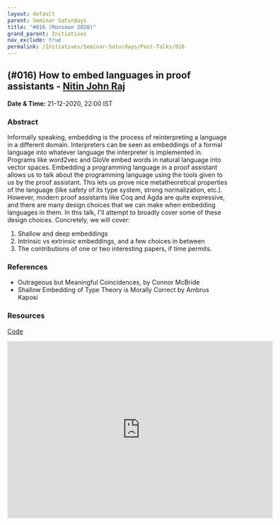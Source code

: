 ```yaml
---
layout: default
parent: Seminar Saturdays
title: "#016 (Monsoon 2020)"
grand_parent: Initiatives
nav_exclude: true
permalink: /Initiatives/Seminar-Saturdays/Past-Talks/016
---
```


(#016) **How to embed languages in proof assistants** - [Nitin John Raj](https://github.com/njayinthehouse)
----------------------------

**Date & Time:** 21-12-2020, 22:00 IST

### Abstract
Informally speaking, embedding is the process of reinterpreting a language in a different domain. Interpreters can be seen as embeddings of a formal language into whatever language the interpreter is implemented in. Programs like word2vec and GloVe embed words in natural language into vector spaces. Embedding a programming language in a proof assistant allows us to talk about the programming language using the tools given to us by the proof assistant. This lets us prove nice metatheoretical properties of the language (like safety of its type system, strong normalization, etc.). However, modern proof assistants like Coq and Agda are quite expressive, and there are many design choices that we can make when embedding languages in them. In this talk, I'll attempt to broadly cover some of these design choices. 
Concretely, we will cover:
1. Shallow and deep embeddings
1. Intrinsic vs extrinsic embeddings, and a few choices in between
1. The contributions of one or two interesting papers, if time permits.

### References
- Outrageous but Meaningful Coincidences, by Connor McBride
- Shallow Embedding of Type Theory is Morally Correct by Ambrus Kaposi

### Resources
[Code](slides_016.v)

<iframe width="600" height="400" src="https://www.youtube.com/embed/E78YF9Hw5LA" frameborder="0" allow="accelerometer; autoplay; clipboard-write; encrypted-media; gyroscope; picture-in-picture" allowfullscreen></iframe>

